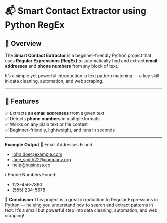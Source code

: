 # 📬 Smart Contact Extractor using Python RegEx

## 🧠 Overview
The **Smart Contact Extractor** is a beginner-friendly Python project that uses **Regular Expressions (RegEx)** to automatically find and extract **email addresses** and **phone numbers** from any block of text.  

It’s a simple yet powerful introduction to text pattern matching — a key skill in data cleaning, automation, and web scraping.  

---

## 🚀 Features
✅ Extracts **all email addresses** from a given text  
✅ Detects **phone numbers** in multiple formats  
✅ Works on any plain text or file content  
✅ Beginner-friendly, lightweight, and runs in seconds  

---

**Example Output**
📧 Email Addresses Found:
 - john.doe@example.com
 - jane_smith22@company.org
 - help@business.co

📞 Phone Numbers Found:
 - 123-456-7890
 - (555) 234-5678

**🏁 Conclusion**
This project is a great introduction to Regular Expressions in Python — helping you understand how to search and extract patterns in text.
It’s a small but powerful step into data cleaning, automation, and web scraping!

